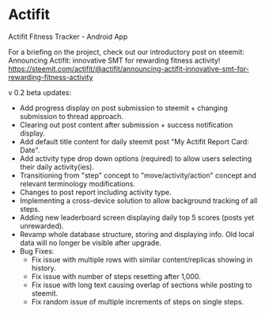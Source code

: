 # Actifit
Actifit Fitness Tracker - Android App

For a briefing on the project, check out our introductory post on steemit: Announcing Actifit: innovative SMT for rewarding fitness activity!
https://steemit.com/actifit/@actifit/announcing-actifit-innovative-smt-for-rewarding-fitness-activity


v 0.2 beta updates:
- Add progress display on post submission to steemit + changing submission to thread approach.
- Clearing out post content after submission + success notification display.
- Add default title content for daily steemit post "My Actifit Report Card: Date".
- Add activity type drop down options (required) to allow users selecting their daily activity(ies).
- Transitioning from "step" concept to "move/activity/action" concept and relevant terminology modifications.
- Changes to post report including activity type.
- Implementing a cross-device solution to allow background tracking of all steps.
- Adding new leaderboard screen displaying daily top 5 scores (posts yet unrewarded).
- Revamp whole database structure, storing and displaying info. Old local data will no longer be visible after upgrade.
- Bug Fixes:
  - Fix issue with multiple rows with similar content/replicas showing in history.
  - Fix issue with number of steps resetting after 1,000.
  - Fix issue with long text causing overlap of sections while posting to steemit.
  - Fix random issue of multiple increments of steps on single steps.
